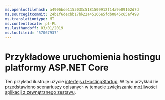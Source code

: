 ```yaml
---
ms.openlocfilehash: a4906bde1153038c5181509912f14a9e09162d7d
ms.sourcegitcommit: 24b1f6decbb17bb22a45166e5fdb0845c65af498
ms.translationtype: MT
ms.contentlocale: pl-PL
ms.lasthandoff: 03/01/2019
ms.locfileid: "57067937"
---
```

# <a name="aspnet-core-hosting-startup-sample"></a>Przykładowe uruchomienia hostingu platformy ASP.NET Core

Ten przykład ilustruje użycie [interfejsu IHostingStartup](https://docs.microsoft.com/dotnet/api/microsoft.aspnetcore.hosting.ihostingstartup). W tym przykładzie przedstawiono scenariuszy opisanych w temacie [zwiększanie możliwości aplikacji z zewnętrznego zestawu](https://docs.microsoft.com/aspnet/core/fundamentals/host/platform-specific-configuration).
